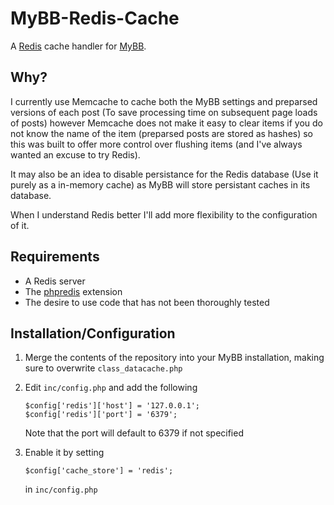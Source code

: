MyBB-Redis-Cache
================

A [Redis](http://redis.io/) cache handler for [MyBB](http://www.mybb.com/).

Why?
----

I currently use Memcache to cache both the MyBB settings and preparsed versions of each post (To save processing time on
subsequent page loads of posts) however Memcache does not make it easy to clear items if you do not know the name of the
item (preparsed posts are stored as hashes) so this was built to offer more control over flushing items (and I've always
wanted an excuse to try Redis).

It may also be an idea to disable persistance for the Redis database (Use it purely as a in-memory cache) as MyBB will
store persistant caches in its database.

When I understand Redis better I'll add more flexibility to the configuration of it.

Requirements
----

* A Redis server
* The [phpredis](https://github.com/nicolasff/phpredis) extension
* The desire to use code that has not been thoroughly tested

Installation/Configuration
----

1. Merge the contents of the repository into your MyBB installation, making sure to overwrite `class_datacache.php`

2. Edit `inc/config.php` and add the following

    ~~~
    $config['redis']['host'] = '127.0.0.1';
    $config['redis']['port'] = '6379';
    ~~~

    Note that the port will default to 6379 if not specified  

3. Enable it by setting 
    ~~~
    $config['cache_store'] = 'redis';
    ~~~
    in `inc/config.php`